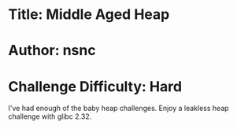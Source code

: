 # Title: Middle Aged Heap
# Author: nsnc
# Challenge Difficulty: Hard

I've had enough of the baby heap challenges. Enjoy a leakless heap challenge with glibc 2.32.
